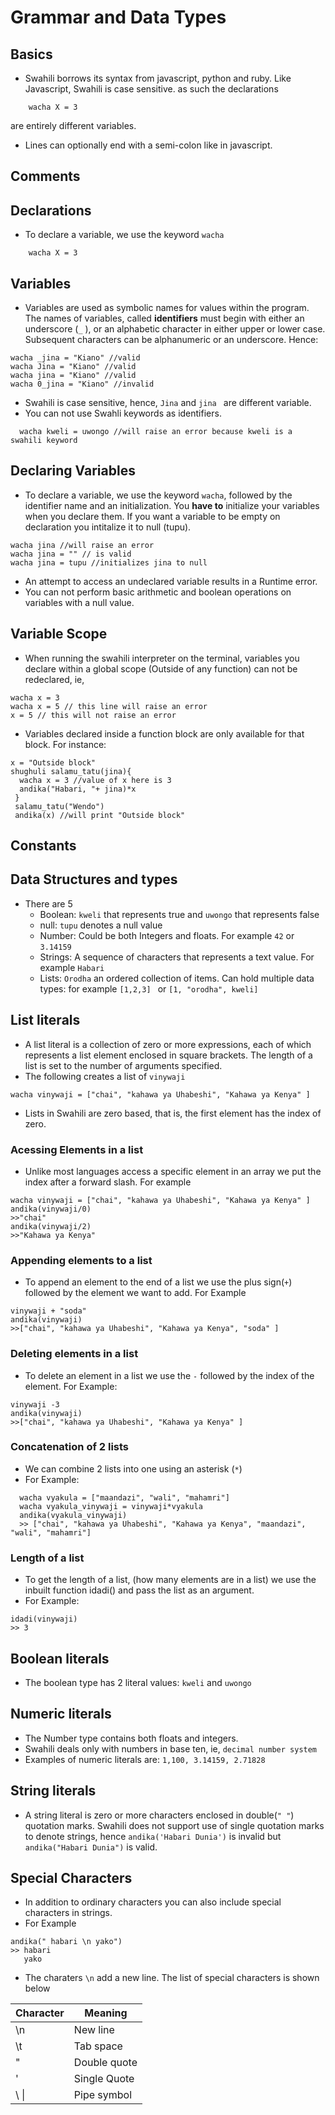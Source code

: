 # Grammar and Data Types

## Basics
- Swahili borrows its syntax from javascript, python and ruby. Like Javascript, Swahili is case sensitive. as such the declarations
``` wacha x = 5
    wacha X = 3
 ```
 are entirely different variables. 
 - Lines can optionally end with a semi-colon like in javascript. 
 
## Comments
 
## Declarations
- To declare a variable, we use the keyword ```wacha```
``` wacha x = 5
    wacha X = 3
 ```

## Variables
- Variables are used as symbolic names for values within the program. The names of variables, called **identifiers** must begin with either an underscore (```_``` ), or an alphabetic character in either upper or lower case. Subsequent characters can be alphanumeric or an underscore. Hence:
```
wacha _jina = "Kiano" //valid
wacha Jina = "Kiano" //valid
wacha jina = "Kiano" //valid
wacha 0_jina = "Kiano" //invalid
```
- Swahili is case sensitive, hence, ```Jina``` and ```jina ``` are different variable. 
- You can not use Swahli keywords as identifiers. 
```
  wacha kweli = uwongo //will raise an error because kweli is a swahili keyword
```

## Declaring Variables
- To declare a variable, we use the keyword ```wacha```, followed by the identifier name and an initialization. You **have to** initialize your variables when you declare them. If you want a variable to be empty on declaration you intitalize it to null (tupu).
```
wacha jina //will raise an error
wacha jina = "" // is valid
wacha jina = tupu //initializes jina to null
```
- An attempt to access an undeclared variable results in a Runtime error. 
- You can not perform basic arithmetic and boolean operations on variables with a null value. 

## Variable Scope
- When running the swahili interpreter on the terminal, variables you declare within a global scope (Outside of any function) can not be redeclared, ie,
```
wacha x = 3
wacha x = 5 // this line will raise an error
x = 5 // this will not raise an error
```
- Variables declared inside a function block are only available for that block. For instance: 
```
x = "Outside block"
shughuli salamu_tatu(jina){
  wacha x = 3 //value of x here is 3
  andika("Habari, "+ jina)*x
 }
 salamu_tatu("Wendo")
 andika(x) //will print "Outside block"
 ```

## Constants


## Data Structures and types
- There are 5
  - Boolean: ```kweli``` that represents true and ```uwongo``` that represents false
  - null: ```tupu``` denotes a null value
  - Number: Could be both Integers and floats. For example ```42``` or ```3.14159```
  - Strings: A sequence of characters that represents a text value. For example ```Habari```
  - Lists: ```Orodha```  an ordered collection of items. Can hold multiple data types: for example ```[1,2,3] ``` or ```[1, "orodha", kweli]```

## List literals
- A list literal is a collection of zero or more expressions, each of which represents a list element enclosed in square brackets. The length of a list is set to the number of arguments specified. 
- The following creates a list of ```vinywaji```
```
wacha vinywaji = ["chai", "kahawa ya Uhabeshi", "Kahawa ya Kenya" ] 
```
- Lists in Swahili are zero based, that is, the first element has the index of zero.

### Acessing Elements in a list
- Unlike most languages access a specific element in an array we put the index after a forward slash. For example
```
wacha vinywaji = ["chai", "kahawa ya Uhabeshi", "Kahawa ya Kenya" ] 
andika(vinywaji/0)
>>"chai"
andika(vinywaji/2)
>>"Kahawa ya Kenya"
```

### Appending elements to a list
-  To append an element to the end of a list we use the plus sign(```+```) followed by the element we want to add. For Example
```
vinywaji + "soda"
andika(vinywaji)
>>["chai", "kahawa ya Uhabeshi", "Kahawa ya Kenya", "soda" ] 
```

### Deleting elements in a list
- To delete an element in a list we use the ```-``` followed by the index of the element. For Example: 
```
vinywaji -3
andika(vinywaji)
>>["chai", "kahawa ya Uhabeshi", "Kahawa ya Kenya" ] 
```

### Concatenation of 2 lists
- We can combine 2 lists into one using an asterisk (```*```)
- For Example:
```
  wacha vyakula = ["maandazi", "wali", "mahamri"]
  wacha vyakula_vinywaji = vinywaji*vyakula
  andika(vyakula_vinywaji)
  >> ["chai", "kahawa ya Uhabeshi", "Kahawa ya Kenya", "maandazi", "wali", "mahamri"]  
```

### Length of a list
- To get the length of a list, (how many elements are in a list) we use the inbuilt function idadi() and pass the list as an argument. 
- For Example: 
```
idadi(vinywaji)
>> 3
```

## Boolean literals
- The boolean type has 2 literal values: ```kweli``` and ```uwongo```

## Numeric literals
- The Number type contains both floats and integers. 
- Swahili deals only with numbers in base ten, ie, ```decimal number system```
- Examples of numeric literals are:
```1,100, 3.14159, 2.71828```

## String literals
- A string literal is zero or more characters enclosed in double(```" "```) quotation marks. Swahili does not support use of single quotation marks to denote strings, hence ```andika('Habari Dunia')``` is invalid but ```andika("Habari Dunia")``` is valid. 

## Special Characters
- In addition to ordinary characters you can also include special characters in strings. 
- For Example
```
andika(" habari \n yako")
>> habari
   yako
```
- The charaters ```\n``` add a new line. The list of special characters is shown below

Character   |  Meaning            |
------------|---------------------|
\n          |  New line           |
\t          |  Tab space          |
\"          |  Double quote       |
\'          |  Single Quote       |
\ \|        |  Pipe symbol        |